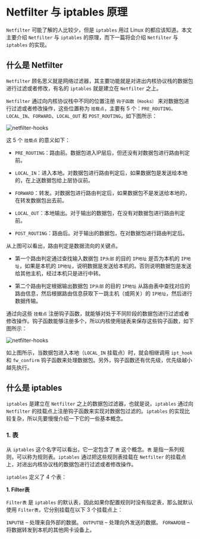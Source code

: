 # Netfilter 与 iptables 原理

`Netfilter` 可能了解的人比较少，但是 `iptables` 用过 Linux 的都应该知道。本文主要介绍 `Netfilter` 与 `iptables` 的原理，而下一篇将会介绍 `Netfilter` 与 `iptables` 的实现。

## 什么是 Netfilter

`Netfilter` 顾名思义就是网络过滤器，其主要功能就是对进出内核协议栈的数据包进行过滤或者修改，有名的 `iptables` 就是建立在 `Netfilter` 之上。

`Netfilter` 通过向内核协议栈中不同的位置注册 `钩子函数（Hooks）` 来对数据包进行过滤或者修改操作，这些位置称为 `挂载点`，主要有 5 个：`PRE_ROUTING`、`LOCAL_IN`、`FORWARD`、`LOCAL_OUT` 和 `POST_ROUTING`，如下图所示：

![netfilter-hooks](https://raw.githubusercontent.com/liexusong/understanding-the-linux-networking/master/images/netfilter-hooks.png)

这 5 个 `挂载点` 的意义如下：

* `PRE_ROUTING`：路由前。数据包进入IP层后，但还没有对数据包进行路由判定前。

* `LOCAL_IN`：进入本地。对数据包进行路由判定后，如果数据包是发送给本地的，在上送数据包给上层协议前。

* `FORWARD`：转发。对数据包进行路由判定后，如果数据包不是发送给本地的，在转发数据包出去前。

* `LOCAL_OUT`：本地输出。对于输出的数据包，在没有对数据包进行路由判定前。

* `POST_ROUTING`：路由后。对于输出的数据包，在对数据包进行路由判定后。

从上图可以看出，路由判定是数据流向的关键点。

* 第一个路由判定通过查找输入数据包 `IP头部` 的目的 `IP地址` 是否为本机的 `IP地址`，如果是本机的 `IP地址`，说明数据是发送给本机的。否则说明数据包是发送给其他主机，经过本机只是进行中转。

* 第二个路由判定根据输出数据包 `IP头部` 的目的 `IP地址` 从路由表中查找对应的路由信息，然后根据路由信息获取下一跳主机（或网关）的 `IP地址`，然后进行数据传输。

通过向这些 `挂载点` 注册钩子函数，就能够对处于不同阶段的数据包进行过滤或者修改操作。钩子函数能够注册多个，所以内核使用链表来保存这些钩子函数，如下图所示：

![netfilter-hooks](https://raw.githubusercontent.com/liexusong/understanding-the-linux-networking/master/images/netfilter-hooks-functions.png)

如上图所示，当数据包进入本地（`LOCAL_IN` 挂载点）时，就会相继调用 `ipt_hook` 和 `fw_confirm` 钩子函数来处理数据包。另外，钩子函数还有优先级，优先级越小越先执行。


## 什么是 iptables

`iptables` 是建立在 `Netfilter` 之上的数据包过滤器，也就是说，`iptables` 通过向 `Netfilter` 的挂载点上注册钩子函数来实现对数据包过滤的。`iptables` 的实现比较复杂，所以先要慢慢介绍一下它的一些基本概念。

### 1. 表

从 `iptables` 这个名字可以看出，它一定包含了 `表` 这个概念。`表` 是指一系列规则，可以称为规则表。`iptables` 通过把这些规则表挂载在 `Netfilter` 的挂载点上，对进出内核协议栈的数据包进行过滤或者修改操作。

`iptables` 定义了 4 个表：

**1. Filter表**

`Filter表` 是 `iptables` 的默认表，因此如果你配置规则时没有指定表，那么就默认使用 `Filter表`，它分别挂载在以下 3 个挂载点上：

`INPUT链`   – 处理来自外部的数据。
`OUTPUT链`  – 处理向外发送的数据。
`FORWARD链` – 将数据转发到本机的其他网卡设备上。

